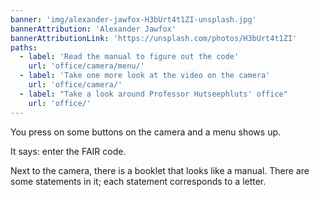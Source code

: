 ```yaml
---
banner: 'img/alexander-jawfox-H3bUrt4t1ZI-unsplash.jpg'
bannerAttribution: 'Alexander Jawfox'
bannerAttributionLink: 'https://unsplash.com/photos/H3bUrt4t1ZI'
paths:
  - label: 'Read the manual to figure out the code'
    url: 'office/camera/menu/'
  - label: 'Take one more look at the video on the camera'
    url: 'office/camera/'
  - label: "Take a look around Professor Hutseephluts' office"
    url: 'office/'
---
```


You press on some buttons on the camera and a menu shows up.

It says: enter the FAIR code.

Next to the camera, there is a booklet that looks like a manual. There are some statements in it; each statement corresponds to a letter.
